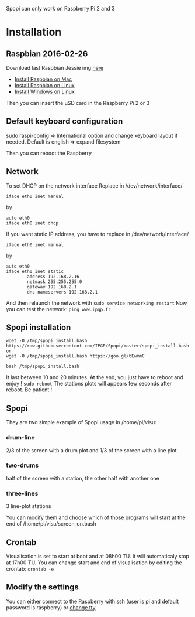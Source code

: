 Spopi can only work on Raspberry Pi 2 and 3

# Installation

## Raspbian 2016-02-26
Download last Raspbian Jessie img [here](https://www.raspberrypi.org/downloads/raspbian/)
* [Install Raspbian on Mac](https://www.raspberrypi.org/documentation/installation/installing-images/mac.md)
* [Install Raspbian on Linux](https://www.raspberrypi.org/documentation/installation/installing-images/linux.md)
* [Install Windows on Linux](https://www.raspberrypi.org/documentation/installation/installing-images/windows.md)

Then you can insert the µSD card in the Raspberry Pi 2 or 3

## Default keyboard configuration 
sudo raspi-config
=> International option and change keyboard layout if needed. Default is english
=> expand filesystem

Then you can reboot the Raspberry 

## Network
To set DHCP on the network interface
Replace in /dev/network/interface/ 

````iface eth0 inet manual````

by

````
auto eth0
iface eth0 inet dhcp
````

 If you want static IP address, you have to replace in /dev/network/interface/ 

````iface eth0 inet manual````

by

````
auto eth0
iface eth0 inet static
        address 192.168.2.16
        netmask 255.255.255.0
        gateway 192.168.2.1
        dns-nameservers 192.168.2.1
````
And then relaunch the network with 
````sudo service networking restart````
Now you can test the network:
````ping www.ipgp.fr````

## Spopi installation
 ````
wget -O /tmp/spopi_install.bash https://raw.githubusercontent.com/IPGP/Spopi/master/spopi_install.bash 
or
wget -O /tmp/spopi_install.bash https://goo.gl/bEwmmC

bash /tmp/spopi_install.bash
````
It last between 10 and 20 minutes. At the end, you just have to reboot and enjoy !
````sudo reboot````
The stations plots will appears few seconds after reboot. Be patient !

## Spopi

They are two simple example of Spopi usage in /home/pi/visu:
### drum-line
2/3 of the screen with a drum plot and 1/3 of the screen with a line plot

### two-drums
half of the screen with a station, the other half with another one

### three-lines
3 line-plot stations

You can modify them and choose which of those programs will start at the end of /home/pi/visu/screen_on.bash

## Crontab
Visualisation is set to start at boot and at 08h00 TU. It will automaticaly stop at 17h00 TU.
You can change start and end of visualisation by editing the crontab:
````crontab -e````

## Modify the settings 
You can either connect to the Raspberry with ssh (user is pi and default password is raspberry) or [change tty](http://www.ehow.com/how_7765949_switch-tty.html)
